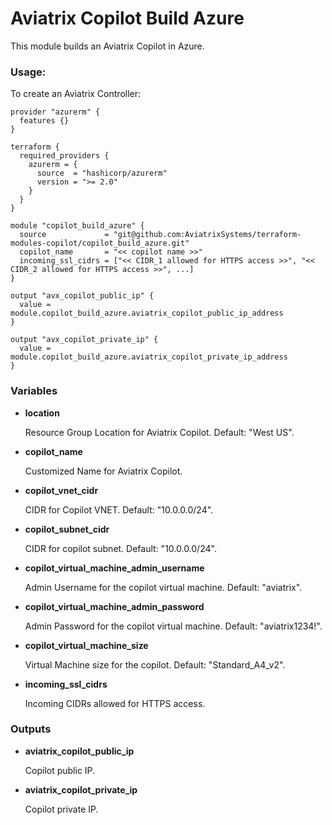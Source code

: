 # Aviatrix Copilot Build Azure

This module builds an Aviatrix Copilot in Azure.

### Usage:

To create an Aviatrix Controller:

```
provider "azurerm" {
  features {}
}

terraform {
  required_providers {
    azurerm = {
      source  = "hashicorp/azurerm"
      version = ">= 2.0"
    }
  }
}

module "copilot_build_azure" {
  source             = "git@github.com:AviatrixSystems/terraform-modules-copilot/copilot_build_azure.git"
  copilot_name       = "<< copilot name >>"
  incoming_ssl_cidrs = ["<< CIDR_1 allowed for HTTPS access >>", "<< CIDR_2 allowed for HTTPS access >>", ...]
}

output "avx_copilot_public_ip" {
  value = module.copilot_build_azure.aviatrix_copilot_public_ip_address
}

output "avx_copilot_private_ip" {
  value = module.copilot_build_azure.aviatrix_copilot_private_ip_address
}
```

### Variables

- **location**
  
  Resource Group Location for Aviatrix Copilot. Default: "West US".

- **copilot_name**
  
  Customized Name for Aviatrix Copilot.

- **copilot_vnet_cidr**
  
  CIDR for Copilot VNET. Default: "10.0.0.0/24".

- **copilot_subnet_cidr**
  
  CIDR for copilot subnet. Default: "10.0.0.0/24".

- **copilot_virtual_machine_admin_username**

  Admin Username for the copilot virtual machine. Default: "aviatrix".

- **copilot_virtual_machine_admin_password**

  Admin Password for the copilot virtual machine. Default: "aviatrix1234!".

- **copilot_virtual_machine_size**

  Virtual Machine size for the copilot. Default: "Standard_A4_v2".

- **incoming_ssl_cidrs**

  Incoming CIDRs allowed for HTTPS access.

### Outputs

- **aviatrix_copilot_public_ip**

  Copilot public IP.

- **aviatrix_copilot_private_ip**

  Copilot private IP.
